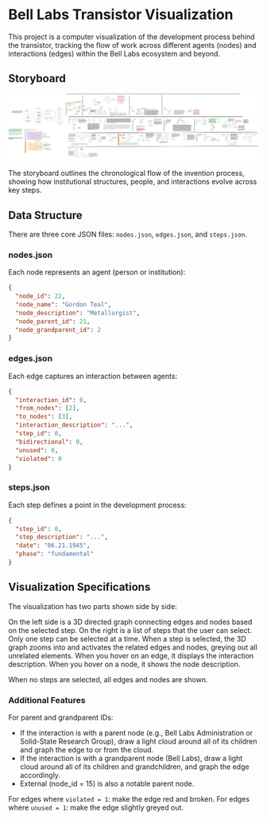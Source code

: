 
# Bell Labs Transistor Visualization

This project is a computer visualization of the development process behind the transistor, tracking the flow of work across different agents (nodes) and interactions (edges) within the Bell Labs ecosystem and beyond.

## Storyboard

![Storyboard of Bell Labs transistor development process](bell/bell_labs_storyboarding.png)

The storyboard outlines the chronological flow of the invention process, showing how institutional structures, people, and interactions evolve across key steps.

## Data Structure

There are three core JSON files: `nodes.json`, `edges.json`, and `steps.json`.

### nodes.json
Each node represents an agent (person or institution):
```json
{
  "node_id": 22,
  "node_name": "Gordon Teal",
  "node_description": "Metallurgist",
  "node_parent_id": 21,
  "node_grandparent_id": 2
}
```

### edges.json
Each edge captures an interaction between agents:
```json
{
  "interaction_id": 0,
  "from_nodes": [2],
  "to_nodes": [3],
  "interaction_description": "...",
  "step_id": 0,
  "bidirectional": 0,
  "unused": 0,
  "violated": 0
}
```

### steps.json
Each step defines a point in the development process:
```json
{
  "step_id": 0,
  "step_description": "...",
  "date": "06.21.1945",
  "phase": "fundamental"
}
```

## Visualization Specifications

The visualization has two parts shown side by side:

On the left side is a 3D directed graph connecting edges and nodes based on the selected step. On the right is a list of steps that the user can select. Only one step can be selected at a time. When a step is selected, the 3D graph zooms into and activates the related edges and nodes, greying out all unrelated elements. When you hover on an edge, it displays the interaction description. When you hover on a node, it shows the node description.

When no steps are selected, all edges and nodes are shown.

### Additional Features

For parent and grandparent IDs:
  - If the interaction is with a parent node (e.g., Bell Labs Administration or Solid-State Research Group), draw a light cloud around all of its children and graph the edge to or from the cloud.
  - If the interaction is with a grandparent node (Bell Labs), draw a light cloud around all of its children and grandchildren, and graph the edge accordingly.
  - External (node_id = 15) is also a notable parent node.

For edges where `violated = 1`: make the edge red and broken.
For edges where `unused = 1`: make the edge slightly greyed out.
